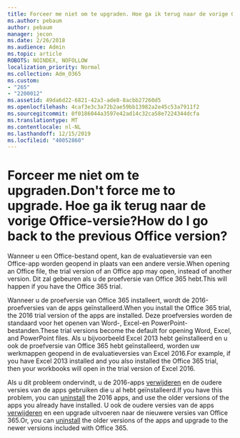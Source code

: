 ```yaml
---
title: Forceer me niet om te upgraden. Hoe ga ik terug naar de vorige Office-versie?
ms.author: pebaum
author: pebaum
manager: jecon
ms.date: 2/26/2018
ms.audience: Admin
ms.topic: article
ROBOTS: NOINDEX, NOFOLLOW
localization_priority: Normal
ms.collection: Adm_O365
ms.custom:
- "265"
- "2200012"
ms.assetid: 49da6d22-6821-42a3-ade8-8acbb27260d5
ms.openlocfilehash: 4caf3e3c3a72b2ae59bb13982a2e45c53a7911f2
ms.sourcegitcommit: 0f0186044a3597e42ad14c32ca58e7224344dcfa
ms.translationtype: MT
ms.contentlocale: nl-NL
ms.lasthandoff: 12/15/2019
ms.locfileid: "40052860"
---
```

# <a name="dont-force-me-to-upgrade-how-do-i-go-back-to-the-previous-office-version"></a><span data-ttu-id="27757-103">Forceer me niet om te upgraden.</span><span class="sxs-lookup"><span data-stu-id="27757-103">Don't force me to upgrade.</span></span> <span data-ttu-id="27757-104">Hoe ga ik terug naar de vorige Office-versie?</span><span class="sxs-lookup"><span data-stu-id="27757-104">How do I go back to the previous Office version?</span></span>

<span data-ttu-id="27757-105">Wanneer u een Office-bestand opent, kan de evaluatieversie van een Office-app worden geopend in plaats van een andere versie.</span><span class="sxs-lookup"><span data-stu-id="27757-105">When opening an Office file, the trial version of an Office app may open, instead of another version.</span></span> <span data-ttu-id="27757-106">Dit zal gebeuren als u de proefversie van Office 365 hebt.</span><span class="sxs-lookup"><span data-stu-id="27757-106">This will happen if you have the Office 365 trial.</span></span>
  
<span data-ttu-id="27757-107">Wanneer u de proefversie van Office 365 installeert, wordt de 2016-proefversies van de apps geïnstalleerd.</span><span class="sxs-lookup"><span data-stu-id="27757-107">When you install the Office 365 trial, the 2016 trial version of the apps are installed.</span></span> <span data-ttu-id="27757-108">Deze proefversies worden de standaard voor het openen van Word-, Excel-en PowerPoint-bestanden.</span><span class="sxs-lookup"><span data-stu-id="27757-108">These trial versions become the default for opening Word, Excel, and PowerPoint files.</span></span> <span data-ttu-id="27757-109">Als u bijvoorbeeld Excel 2013 hebt geïnstalleerd en u ook de proefversie van Office 365 hebt geïnstalleerd, worden uw werkmappen geopend in de evaluatieversies van Excel 2016.</span><span class="sxs-lookup"><span data-stu-id="27757-109">For example, if you have Excel 2013 installed and you also installed the Office 365 trial, then your workbooks will open in the trial version of Excel 2016.</span></span>
  
<span data-ttu-id="27757-110">Als u dit probleem ondervindt, u de 2016-apps [verwijderen](https://support.office.com/article/9dd49b83-264a-477a-8fcc-2fdf5dbf61d8.aspx) en de oudere versies van de apps gebruiken die u al hebt geïnstalleerd.</span><span class="sxs-lookup"><span data-stu-id="27757-110">If you have this problem, you can [uninstall](https://support.office.com/article/9dd49b83-264a-477a-8fcc-2fdf5dbf61d8.aspx) the 2016 apps, and use the older versions of the apps you already have installed.</span></span> <span data-ttu-id="27757-111">U ook de oudere versies van de apps [verwijderen](https://support.office.com/article/9dd49b83-264a-477a-8fcc-2fdf5dbf61d8.aspx) en een upgrade uitvoeren naar de nieuwere versies van Office 365.</span><span class="sxs-lookup"><span data-stu-id="27757-111">Or, you can [uninstall](https://support.office.com/article/9dd49b83-264a-477a-8fcc-2fdf5dbf61d8.aspx) the older versions of the apps and upgrade to the newer versions included with Office 365.</span></span>
